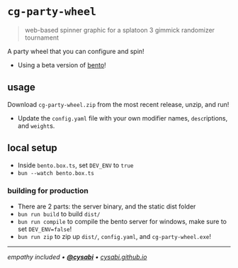 # `cg-party-wheel`
> web-based spinner graphic for a splatoon 3 gimmick randomizer tournament

A party wheel that you can configure and spin!
- Using a beta version of [bento](https://github.com/cysabi/bento)!

## usage
Download `cg-party-wheel.zip` from the most recent release, unzip, and run!
- Update the `config.yaml` file with your own modifier names, `desc`riptions, and `weight`s.

## local setup
- Inside `bento.box.ts`, set `DEV_ENV` to `true`
- `bun --watch bento.box.ts`

### building for production
- There are 2 parts: the server binary, and the static dist folder
- `bun run build` to build `dist/`
- `bun run compile` to compile the bento server for windows, make sure to set `DEV_ENV=false`!
- `bun run zip` to zip up `dist/`, `config.yaml`, and `cg-party-wheel.exe`!

---

*empathy included • [**@cysabi**](https://github.com/cysabi) • [cysabi.github.io](https://cysabi.github.io)*
